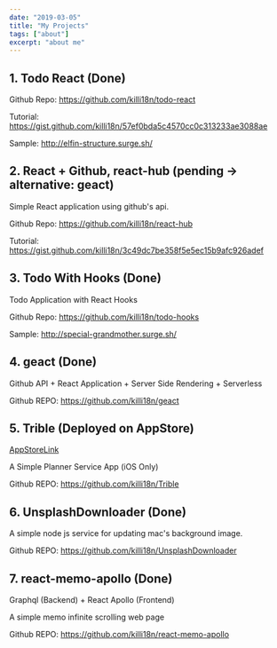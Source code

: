 ```yaml
---
date: "2019-03-05"
title: "My Projects"
tags: ["about"]
excerpt: "about me"
---
```


## 1. Todo React (Done)

Github Repo: https://github.com/killi18n/todo-react

Tutorial: https://gist.github.com/killi18n/57ef0bda5c4570cc0c313233ae3088ae

Sample: http://elfin-structure.surge.sh/

## 2. React + Github, react-hub (pending -> alternative: geact)

Simple React application using github's api.

Github Repo: https://github.com/killi18n/react-hub

Tutorial: https://gist.github.com/killi18n/3c49dc7be358f5e5ec15b9afc926adef

## 3. Todo With Hooks (Done)

Todo Application with React Hooks

Github Repo: https://github.com/killi18n/todo-hooks

Sample: http://special-grandmother.surge.sh/

## 4. geact (Done)

Github API + React Application + Server Side Rendering + Serverless

Github REPO: https://github.com/killi18n/geact

## 5. Trible (Deployed on AppStore)

[AppStoreLink](https://itunes.apple.com/us/app/%ED%8A%B8%EB%A6%AC%EB%B8%94/id1457644130?l=ko#?platform=iphone)

A Simple Planner Service App (iOS Only)

Github REPO: https://github.com/killi18n/Trible

## 6. UnsplashDownloader (Done)

A simple node js service for updating mac's background image.

Github REPO: https://github.com/killi18n/UnsplashDownloader

## 7. react-memo-apollo (Done)

Graphql (Backend) + React Apollo (Frontend)

A simple memo infinite scrolling web page

Github REPO: https://github.com/killi18n/react-memo-apollo

